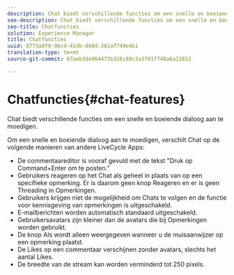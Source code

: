 ```yaml
---
description: Chat biedt verschillende functies om een snelle en boeiende dialoog aan te moedigen.
seo-description: Chat biedt verschillende functies om een snelle en boeiende dialoog aan te moedigen.
seo-title: Chatfuncties
solution: Experience Manager
title: Chatfuncties
uuid: 8773a8f9-96cd-41db-80dd-261af749e4b1
translation-type: tm+mt
source-git-commit: 67aeb3de964473b326c88c3a3f81ff48a6a12652

---
```



# Chatfuncties{#chat-features}

Chat biedt verschillende functies om een snelle en boeiende dialoog aan te moedigen.



Om een snelle en boeiende dialoog aan te moedigen, verschilt Chat op de volgende manieren van andere LiveCycle Apps:

* De commentaareditor is vooraf gevuld met de tekst &quot;Druk op Command+Enter om te posten.&quot;
* Gebruikers reageren op het Chat als geheel in plaats van op een specifieke opmerking. Er is daarom geen knop Reageren en er is geen Threading in Opmerkingen.
* Gebruikers krijgen niet de mogelijkheid om Chats te volgen en de functie voor kennisgeving van opmerkingen is uitgeschakeld.
* E-mailberichten worden automatisch standaard uitgeschakeld.
* Gebruikersavatars zijn kleiner dan de avatars die bij Opmerkingen worden gebruikt.
* De knop Als wordt alleen weergegeven wanneer u de muisaanwijzer op een opmerking plaatst.
* De Likes op een commentaar verschijnen zonder avatars, slechts het aantal Likes.
* De breedte van de stream kan worden verminderd tot 250 pixels.

